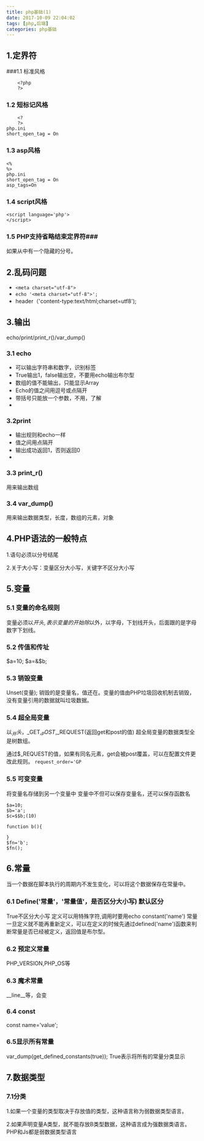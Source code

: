 ```yaml
---
title: php基础(1)
date: 2017-10-09 22:04:02
tags: [php,后端]
categories: php基础
---
```

## 1.定界符 ##
###1.1 标准风格
```
	<?php
	?>
```
### 1.2 短标记风格
```
	<?
	?>
php.ini
short_open_tag = On
```
### 1.3 asp风格	
```	
<%	
%>
php.ini
short_open_tag = On
asp_tags=On
```

### 1.4 script风格	
```
<script language='php'>
</script>
```
### 1.5 PHP支持省略结束定界符###
如果从<?php 开始到最后都是php代码，可以省略。
?>中有一个隐藏的分号。

## 2.乱码问题 
+	`<meta charset="utf-8">`
+	`echo '<meta charset="utf-8">';`
+	header（'content-type:text/html;charset=utf8');

## 3.输出 
echo/print/print_r()/var_dump()

### 3.1 echo 
+	可以输出字符串和数字，识别标签
+	True输出1，false输出空，不要用echo输出布尔型
+	数组的值不能输出，只能显示Array
+	Echo的值之间用逗号或点隔开
+	带括号只能放一个参数，不用，了解
+	
### 3.2print	
+	输出规则和echo一样
+	值之间用点隔开
+	输出成功返回1，否则返回0
+	
### 3.3 print_r()
用来输出数组

### 3.4 var_dump()
用来输出数据类型，长度，数组的元素，对象

## 4.PHP语法的一般特点 ##
1.语句必须以分号结尾

2.关于大小写：变量区分大小写，关键字不区分大小写

## 5.变量 ##

### 5.1 变量的命名规则
变量必须以$开头,表示变量的开始
除$以外，以字母，下划线开头，后面跟的是字母数字下划线。

### 5.2 传值和传址
$a=10;
$a=&$b;

### 5.3 销毁变量
Unset(变量);
销毁的是变量名，值还在。变量的值由PHP垃圾回收机制去销毁，没有变量引用的数据就叫垃圾数据。

### 5.4 超全局变量
以$_开头，$_GET,$_POST,$_REQUEST(返回get和post的值)
超全局变量的数据类型全是树数组。

通过$_REQUEST的值，如果有同名元素，get会被post覆盖，可以在配置文件更改此规则。
`request_order='GP`

### 5.5 可变变量
将变量名存储到另一个变量中
变量中不但可以保存变量名，还可以保存函数名
```
$a=10;
$b='a';
$c=$$b;(10)

function b(){
	
}
$fn='b';
$fn();
```

## 6.常量
当一个数据在脚本执行的周期内不发生变化，可以将这个数据保存在常量中。

### 6.1 Define('常量'，'常量值'，是否区分大小写) 默认区分
True不区分大小写
定义可以用特殊字符,调用时要用echo constant('name')
常量一旦定义就不能再重新定义，可以在定义的时候先通过defined('name')函数来判断常量是否已经被定义，返回值是布尔型。

### 6.2 预定义常量
PHP_VERSION,PHP_OS等

### 6.3 魔术常量
__line__等，会变

### 6.4 const
const name='value';

### 6.5显示所有常量
var_dump(get_defined_constants(true));
True表示将所有的常量分类显示

## 7.数据类型
### 7.1分类
1.如果一个变量的类型取决于存放值的类型，这种语言称为弱数据类型语言。

2.如果声明变量A类型，就不能存放B类型数据，这种语言成为强数据类语言。
PHP和Js都是弱数据类型语言
